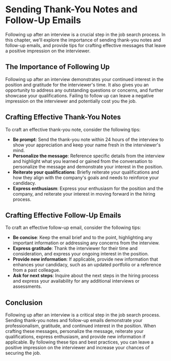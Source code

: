 Sending Thank-You Notes and Follow-Up Emails
=========================================================================================

Following up after an interview is a crucial step in the job search process. In this chapter, we'll explore the importance of sending thank-you notes and follow-up emails, and provide tips for crafting effective messages that leave a positive impression on the interviewer.

The Importance of Following Up
------------------------------

Following up after an interview demonstrates your continued interest in the position and gratitude for the interviewer's time. It also gives you an opportunity to address any outstanding questions or concerns, and further showcase your qualifications. Failing to follow up can leave a negative impression on the interviewer and potentially cost you the job.

Crafting Effective Thank-You Notes
----------------------------------

To craft an effective thank-you note, consider the following tips:

* **Be prompt**: Send the thank-you note within 24 hours of the interview to show your appreciation and keep your name fresh in the interviewer's mind.
* **Personalize the message**: Reference specific details from the interview and highlight what you learned or gained from the conversation to personalize the message and demonstrate your interest in the position.
* **Reiterate your qualifications**: Briefly reiterate your qualifications and how they align with the company's goals and needs to reinforce your candidacy.
* **Express enthusiasm**: Express your enthusiasm for the position and the company, and reiterate your interest in moving forward in the hiring process.

Crafting Effective Follow-Up Emails
-----------------------------------

To craft an effective follow-up email, consider the following tips:

* **Be concise**: Keep the email brief and to the point, highlighting any important information or addressing any concerns from the interview.
* **Express gratitude**: Thank the interviewer for their time and consideration, and express your ongoing interest in the position.
* **Provide new information**: If applicable, provide new information that enhances your candidacy, such as an updated portfolio or a reference from a past colleague.
* **Ask for next steps**: Inquire about the next steps in the hiring process and express your availability for any additional interviews or assessments.

Conclusion
----------

Following up after an interview is a critical step in the job search process. Sending thank-you notes and follow-up emails demonstrate your professionalism, gratitude, and continued interest in the position. When crafting these messages, personalize the message, reiterate your qualifications, express enthusiasm, and provide new information if applicable. By following these tips and best practices, you can leave a positive impression on the interviewer and increase your chances of securing the job.
